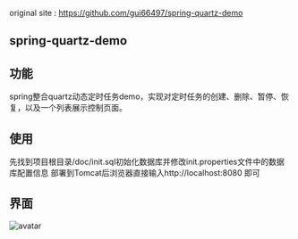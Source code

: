 original site : https://github.com/gui66497/spring-quartz-demo
## spring-quartz-demo
## 功能
spring整合quartz动态定时任务demo，实现对定时任务的创建、删除、暂停、恢复，以及一个列表展示控制页面。
## 使用 
先找到项目根目录/doc/init.sql初始化数据库并修改init.properties文件中的数据库配置信息
部署到Tomcat后浏览器直接输入http://localhost:8080 即可
## 界面
![avatar](http://cdn.guitang.fun/OH3U3N_%28B17DRTJXYX%5B12OD.png)

